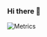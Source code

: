 ### Hi there 👋
![Metrics](https://metrics.lecoq.io/juniorboos?template=classic&base.community=0&isocalendar=1&languages=1&isocalendar.duration=half-year&config.timezone=Europe%2FLondon&config.animated=true)
